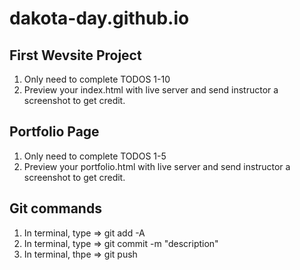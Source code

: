 # dakota-day.github.io

## First Wevsite Project
1) Only need to complete TODOS 1-10
2) Preview your index.html with live server and send instructor a screenshot to get credit.

## Portfolio Page
1) Only need to complete TODOS 1-5
2) Preview your portfolio.html with live server and send instructor a screenshot to get credit.

## Git commands
1) In terminal, type => git add -A
2) In terminal, type => git commit -m "description"
3) In terminal, thpe => git push